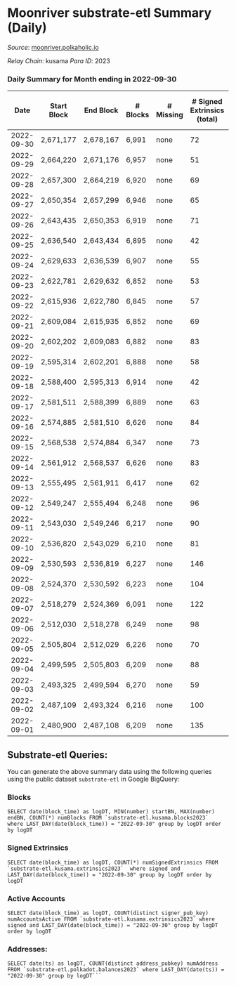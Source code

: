 # Moonriver substrate-etl Summary (Daily)

_Source_: [moonriver.polkaholic.io](https://moonriver.polkaholic.io)

*Relay Chain*: kusama
*Para ID*: 2023



### Daily Summary for Month ending in 2022-09-30


| Date | Start Block | End Block | # Blocks | # Missing | # Signed Extrinsics (total) | # Active Accounts | # Addresses with Balances | # Events | # Transfers | # XCM Transfers In | # XCM Transfers Out |
| ---- | ----------- | --------- | -------- | --------- | --------------------------- | ----------------- | ------------------------- | -------- | ----------- | ------------------ | ------------------- |
| 2022-09-30 | 2,671,177 | 2,678,167 | 6,991 | none  | 72 | 34 | 570,319 | 475,894 | 5,228 ($1,919,189.85) | 24 ($1,862.45) | 20 ($11,358.04) |
| 2022-09-29 | 2,664,220 | 2,671,176 | 6,957 | none  | 51 | 33 |  | 513,877 | 10,513 ($6,443,629.63) | 51 ($66,914.30) | 42 ($45,673.70) |
| 2022-09-28 | 2,657,300 | 2,664,219 | 6,920 | none  | 69 | 42 |  | 439,313 | 5,906 ($1,445,307.02) | 35 ($24,271.40) | 40 ($22,656.25) |
| 2022-09-27 | 2,650,354 | 2,657,299 | 6,946 | none  | 65 | 43 |  | 456,083 | 6,431 ($4,658,515.17) | 38 ($10,931.73) | 47 ($71,691.90) |
| 2022-09-26 | 2,643,435 | 2,650,353 | 6,919 | none  | 71 | 40 |  | 456,427 | 5,305 ($1,961,383.83) | 40 ($29,679.07) | 46 ($16,059.71) |
| 2022-09-25 | 2,636,540 | 2,643,434 | 6,895 | none  | 42 | 27 |  | 465,358 | 4,635 ($1,155,870.64) | 31 ($39,512.81) | 26 ($16,765.83) |
| 2022-09-24 | 2,629,633 | 2,636,539 | 6,907 | none  | 55 | 39 |  | 461,401 | 4,311 ($958,894.08) | 46 ($47,843.18) | 49 ($28,198.86) |
| 2022-09-23 | 2,622,781 | 2,629,632 | 6,852 | none  | 53 | 38 |  | 528,696 | 6,147 ($4,549,250.91) | 31 ($73,795.73) | 57 ($56,810.13) |
| 2022-09-22 | 2,615,936 | 2,622,780 | 6,845 | none  | 57 | 32 |  | 534,271 | 5,843 ($1,602,198.38) | 40 ($9,396.30) | 35 ($34,942.82) |
| 2022-09-21 | 2,609,084 | 2,615,935 | 6,852 | none  | 69 | 41 |  | 572,582 | 8,084 ($2,317,598.84) | 38 ($7,447.88) | 79 ($103,547.43) |
| 2022-09-20 | 2,602,202 | 2,609,083 | 6,882 | none  | 83 | 45 |  | 580,762 | 8,084 ($4,331,125.95) | 61 ($77,523.11) | 73 ($76,389.40) |
| 2022-09-19 | 2,595,314 | 2,602,201 | 6,888 | none  | 58 | 31 | 565,428 | 618,900 | 7,826 ($3,082,337.88) | 50 ($98,803.00) | 82 ($75,739.24) |
| 2022-09-18 | 2,588,400 | 2,595,313 | 6,914 | none  | 42 | 23 | 565,294 | 562,084 | 6,975 ($3,491,254.43) | 50 ($61,500.12) | 37 ($20,282.59) |
| 2022-09-17 | 2,581,511 | 2,588,399 | 6,889 | none  | 63 | 34 | 565,185 | 510,406 | 5,775 ($4,525,255.52) | 35 ($55,865.09) | 35 ($213,310.00) |
| 2022-09-16 | 2,574,885 | 2,581,510 | 6,626 | none  | 84 | 48 | 565,001 | 528,997 | 6,966 ($4,211,516.34) | 77 ($35,127.31) | 66 ($24,584.26) |
| 2022-09-15 | 2,568,538 | 2,574,884 | 6,347 | none  | 73 | 41 | 564,597 | 507,889 | 6,931 ($5,421,850.28) | 38 ($77,191.77) | 25 ($75,645.59) |
| 2022-09-14 | 2,561,912 | 2,568,537 | 6,626 | none  | 83 | 42 | 564,256 | 457,808 | 4,738 ($4,383,182.15) | 44 ($118,107.68) | 37 ($63,496.84) |
| 2022-09-13 | 2,555,495 | 2,561,911 | 6,417 | none  | 62 | 41 | 564,184 | 514,052 | 7,321 ($5,787,658.84) | 80 ($166,683.31) | 70 ($107,775.80) |
| 2022-09-12 | 2,549,247 | 2,555,494 | 6,248 | none  | 96 | 45 |  | 547,454 | 7,589 ($4,105,732.74) | 62 ($209,352.38) | 80 ($121,711.79) |
| 2022-09-11 | 2,543,030 | 2,549,246 | 6,217 | none  | 90 | 37 |  | 495,673 | 8,020 ($3,118,527.75) | 35 ($228,199.03) | 62 ($64,130.86) |
| 2022-09-10 | 2,536,820 | 2,543,029 | 6,210 | none  | 81 | 44 |  | 510,767 | 8,719 ($9,541,161.12) | 66 ($121,582.69) | 62 ($75,685.68) |
| 2022-09-09 | 2,530,593 | 2,536,819 | 6,227 | none  | 146 | 46 | 564,069 | 531,846 | 9,426 ($3,599,874.95) | 32 ($90,562.58) | 66 ($26,637.84) |
| 2022-09-08 | 2,524,370 | 2,530,592 | 6,223 | none  | 104 | 38 | 564,021 | 483,004 | 7,646 ($3,576,530.32) | 30 ($50,716.20) | 60 ($344,685.15) |
| 2022-09-07 | 2,518,279 | 2,524,369 | 6,091 | none  | 122 | 51 |  | 527,386 | 8,016 ($2,976,540.93) | 58 ($61,117.16) | 61 ($48,467.38) |
| 2022-09-06 | 2,512,030 | 2,518,278 | 6,249 | none  | 98 | 48 |  | 589,582 | 8,620 ($4,634,133.30) | 68 ($110,069.19) | 70 ($63,946.06) |
| 2022-09-05 | 2,505,804 | 2,512,029 | 6,226 | none  | 70 | 39 |  | 491,145 | 6,125 ($3,110,068.53) | 42 ($47,340.79) | 53 ($27,848.41) |
| 2022-09-04 | 2,499,595 | 2,505,803 | 6,209 | none  | 88 | 31 |  | 485,198 | 6,428 ($2,999,898.97) | 42 ($28,127.76) | 36 ($47,122.03) |
| 2022-09-03 | 2,493,325 | 2,499,594 | 6,270 | none  | 59 | 31 |  | 455,521 | 5,304 ($2,032,667.92) | 29 ($9,185.75) | 26 ($42,357.87) |
| 2022-09-02 | 2,487,109 | 2,493,324 | 6,216 | none  | 100 | 41 |  | 564,457 | 9,056 ($7,492,889.80) | 85 ($142,170.76) | 66 ($66,333.47) |
| 2022-09-01 | 2,480,900 | 2,487,108 | 6,209 | none  | 135 | 48 |  | 491,747 | 5,638 ($3,831,751.13) | 69 ($74,771.24) | 58 ($82,686.73) |

## Substrate-etl Queries:
You can generate the above summary data using the following queries using the public dataset `substrate-etl` in Google BigQuery:


### Blocks
```
SELECT date(block_time) as logDT, MIN(number) startBN, MAX(number) endBN, COUNT(*) numBlocks FROM `substrate-etl.kusama.blocks2023`  where LAST_DAY(date(block_time)) = "2022-09-30" group by logDT order by logDT
```


### Signed Extrinsics
```
SELECT date(block_time) as logDT, COUNT(*) numSignedExtrinsics FROM `substrate-etl.kusama.extrinsics2023`  where signed and LAST_DAY(date(block_time)) = "2022-09-30" group by logDT order by logDT
```


### Active Accounts
```
SELECT date(block_time) as logDT, COUNT(distinct signer_pub_key) numAccountsActive FROM `substrate-etl.kusama.extrinsics2023` where signed and LAST_DAY(date(block_time)) = "2022-09-30" group by logDT order by logDT
```


### Addresses:
```
SELECT date(ts) as logDT, COUNT(distinct address_pubkey) numAddress FROM `substrate-etl.polkadot.balances2023` where LAST_DAY(date(ts)) = "2022-09-30" group by logDT```

